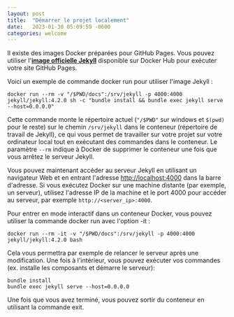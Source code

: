 ```yaml
---
layout: post
title:  "Démarrer le projet localement"
date:   2023-01-30 05:09:59 -0600
categories: welcome
---
```


Il existe des images Docker préparées pour GitHub Pages. Vous pouvez utiliser l'[**image officielle Jekyll**](https://github.com/envygeeks/jekyll-docker) disponible sur Docker Hub pour exécuter votre site GitHub Pages.

Voici un exemple de commande docker run pour utiliser l'image Jekyll :
```
docker run --rm -v "/$PWD/docs":/srv/jekyll -p 4000:4000 jekyll/jekyll:4.2.0 sh -c "bundle install && bundle exec jekyll serve --host=0.0.0.0"
```

Cette commande monte le répertoire actuel (`"/$PWD"` sur windows et `$(pwd)` pour le reste) sur le chemin `/srv/jekyll` dans le conteneur (répertoire de travail de Jekyll), ce qui vous permet de travailler sur votre projet sur votre ordinateur local tout en exécutant des commandes dans le conteneur. Le paramètre `--rm` indique à Docker de supprimer le conteneur une fois que vous arrêtez le serveur Jekyll.

Vous pouvez maintenant accéder au serveur Jekyll en utilisant un navigateur Web et en entrant l'adresse [http://localhost:4000](http://localhost:4000) dans la barre d'adresse. Si vous exécutez Docker sur une machine distante (par exemple, un serveur), utilisez l'adresse IP de la machine et le port 4000 pour accéder au serveur, par exemple `http://<server_ip>:4000`.

Pour entrer en mode interactif dans un conteneur Docker, vous pouvez utiliser la commande docker run avec l'option -it :
```
docker run --rm -it -v "/$PWD/docs":/srv/jekyll -p 4000:4000 jekyll/jekyll:4.2.0 bash
```

Cela vous permettra par exemple de relancer le serveur après une modification. Une fois à l'intérieur, vous pouvez exécuter vos commandes (ex. installe les composants et démarre le serveur):
```
bundle install
bundle exec jekyll serve --host=0.0.0.0
```

Une fois que vous avez terminé, vous pouvez sortir du conteneur en utilisant la commande exit.

